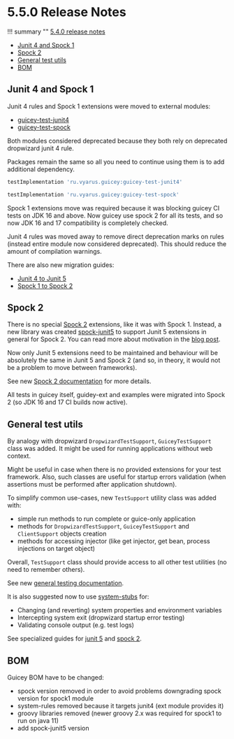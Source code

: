 # 5.5.0 Release Notes

!!! summary ""
    [5.4.0 release notes](http://xvik.github.io/dropwizard-guicey/5.4.0/about/release-notes/)

* [Junit 4 and Spock 1](#junit-4-and-spock-1)
* [Spock 2](#junit-5) 
* [General test utils](#general-test-utils)
* [BOM](#bom)

## Junit 4 and Spock 1

Junit 4 rules and Spock 1 extensions were moved to external modules:

* [guicey-test-junit4](https://github.com/xvik/dropwizard-guicey-ext/tree/master/guicey-test-junit4)
* [guicey-test-spock](https://github.com/xvik/dropwizard-guicey-ext/tree/master/guicey-test-spock)

Both modules considered deprecated because they both rely on deprecated dropwizard junit 4 rule. 

Packages remain the same so all you need to continue using them is to add additional dependency.

```groovy
testImplementation 'ru.vyarus.guicey:guicey-test-junit4'
```

```groovy
testImplementation 'ru.vyarus.guicey:guicey-test-spock'
```

Spock 1 extensions move was required because it was blocking guicey CI tests on JDK 16 and above.
Now guicey use spock 2 for all its tests, and so now JDK 16 and 17 compatibility is completely checked.

Junit 4 rules was moved away to remove direct deprecation marks on rules (instead entire module now considered deprecated).
This should reduce the amount of compilation warnings.

There are also new migration guides:

* [Junit 4 to Junit 5](../guide/test/junit4.md#migrating-to-junit-5)
* [Spock 1 to Spock 2](../guide/test/spock.md#migration-to-spock-2)

## Spock 2

There is no special [Spock 2](https://spockframework.org/spock/docs/2.1/) extensions, like it was with Spock 1.
Instead, a new library was created [spock-junit5](https://github.com/xvik/spock-junit5) to support Junit 5 extensions in general for Spock 2.
You can read more about motivation in the [blog post](https://blog.vyarus.ru/using-junit-5-extensions-in-spock-2-tests). 

Now only Junit 5 extensions need to be maintained and behaviour will be absolutely the same
in Junit 5 and Spock 2 (and so, in theory, it would not be a problem to move between frameworks).

See new [Spock 2 documentation](../guide/test/spock2.md) for more details.

All tests in guicey itself, guidey-ext and examples were migrated into Spock 2 (so JDK 16 and 17 CI builds now active).

## General test utils

By analogy with dropwizard `DropwizardTestSupport`, `GuiceyTestSupport` class was added.
It might be used for running applications without web context.

Might be useful in case when there is no provided extensions for your test framework.
Also, such classes are useful for startup errors validation (when assertions must be performed after application shutdown).

To simplify common use-cases, new `TestSupport` utility class was added with: 

* simple run methods to run complete or guice-only application
* methods for `DropwizardTestSupport`, `GuiceyTestSupport` and `ClientSupport` objects creation
* methods for accessing injector (like get injector, get bean, process injections on target object)

Overall, `TestSupport` class should provide access to all other test utilities (no need to remember others).

See new [general testing documentation](../guide/test/general.md).

It is also suggested now to use [system-stubs](https://github.com/webcompere/system-stubs) for:

* Changing (and reverting) system properties and environment variables
* Intercepting system exit (dropwizard startup error testing)
* Validating console output (e.g. test logs)

See specialized guides for [junit 5](../guide/test/junit5.md#dropwizard-startup-error)
and [spock 2](../guide/test/spock2.md#special-cases).

## BOM

Guicey BOM have to be changed:

- spock version removed in order to avoid problems downgrading spock version for spock1 module
- system-rules removed because it targets junit4 (ext module provides it)
- groovy libraries removed (newer groovy 2.x was required for spock1 to run on java 11)
- add spock-junit5 version 
